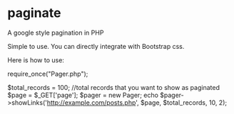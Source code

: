 # paginate
A google style pagination in PHP

Simple to use. You can directly integrate with Bootstrap css.

Here is how to use:

require_once("Pager.php");

$total_records = 100; //total records that you want to show as paginated
$page = $_GET['page'];
$pager = new Pager;
echo $pager->showLinks('http://example.com/posts.php', $page, $total_records, 10, 2);
